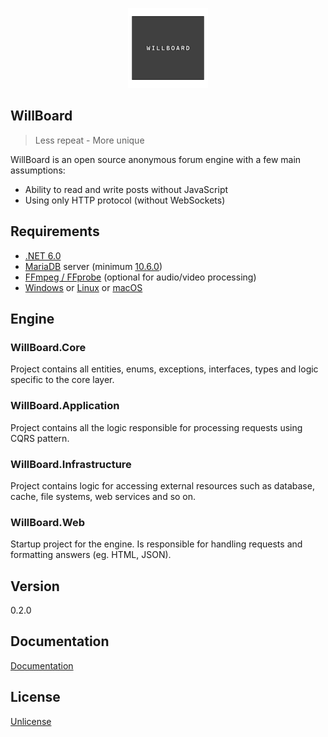 <p align="center">
<img height="128" width="128" src="logo.svg" alt="WillBoard logo">
</p>

## WillBoard

> Less repeat - More unique

WillBoard is an open source anonymous forum engine with a few main assumptions: 
- Ability to read and write posts without JavaScript 
- Using only HTTP protocol (without WebSockets)

## Requirements

- [.NET 6.0](https://github.com/dotnet/core/blob/main/release-notes/6.0/README.md ".NET 6.0")
- [MariaDB](https://mariadb.org/download/ "MariaDB") server (minimum [10.6.0](https://mariadb.com/kb/en/select-offset-fetch/ "10.6.0")) 
- [FFmpeg / FFprobe](https://ffmpeg.org/download.html "FFmpeg / FFprobe") (optional for audio/video processing)
- [Windows](https://github.com/dotnet/core/blob/main/release-notes/6.0/supported-os.md#windows "Windows") or [Linux](https://github.com/dotnet/core/blob/main/release-notes/6.0/supported-os.md#linux "Linux") or [macOS](https://github.com/dotnet/core/blob/main/release-notes/6.0/supported-os.md#macos "macOS")

## Engine

### WillBoard.Core

Project contains all entities, enums, exceptions, interfaces, types and logic specific to the core layer.

### WillBoard.Application

Project contains all the logic responsible for processing requests using CQRS pattern.

### WillBoard.Infrastructure

Project contains logic for accessing external resources such as database, cache, file systems, web services and so on. 

### WillBoard.Web

Startup project for the engine. Is responsible for handling requests and formatting answers (eg. HTML, JSON).

## Version

0.2.0

## Documentation

[Documentation](docs/README.md)

## License

[Unlicense](UNLICENSE.txt)